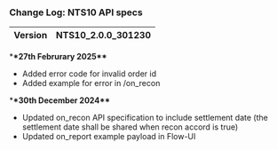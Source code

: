 ### Change Log: NTS10 API specs

| Version | NTS10_2.0.0_301230 |
| :------ | :----------------- |

\***\*27th Februrary 2025\*\***

- Added error code for invalid order id
- Added example for error in /on_recon

\***\*30th December 2024\*\***

- Updated on_recon API specification to include settlement date (the settlement date shall be shared when recon accord is true)
- ⁠Updated on_report example payload in Flow-UI
